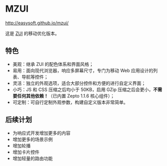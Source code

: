 # MZUI

http://easysoft.github.io/mzui/

这是 [ZUI](http://zui.sexy) 的移动优化版本。

## 特色

 * 美观：继承 ZUI 的配色体系和界面风格；
 * 易用：面向现代浏览器，响应多屏幕尺寸，专门为移动 Web 应用设计的列表、导航等控件；
 * 灵活：独立的外观选项，适合大部分控件和方便的进行自定义界面；
 * 小巧：JS 和 CSS 压缩之后均小于 50KB，启用 GZip 压缩之后会更小，**不需要任何其他依赖！**（已内置 Zepto 1.1.6 核心组件）；
 * 可定制：可自行定制外观参数，构建自定义版本非常简单。

## 后续计划

 * 为响应式开发增加更多的内容
 * 增加更多的场景示例
 * 增加轮播
 * 增加卡片控件
 * 增加轻量的路由功能
